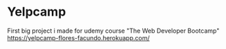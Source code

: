 # Yelpcamp
First big project i made for udemy course "The Web Developer Bootcamp"
https://yelpcamp-flores-facundo.herokuapp.com/
